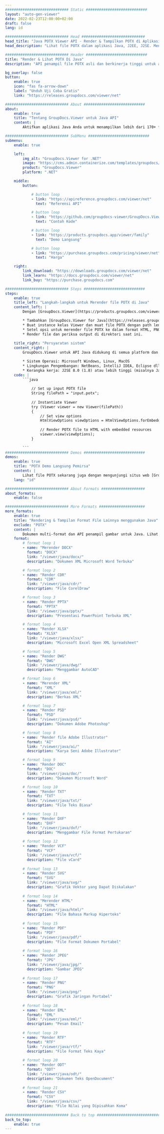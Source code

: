 ```yaml
---
############################# Static ############################
layout: "auto-gen-viewer"
date: 2022-02-23T12:00:00+02:00
draft: false
lang: id

############################# Head #############################
head_title: "Java POTX Viewer API - Render & Tampilkan POTX di Aplikasi Java"
head_description: "Lihat file POTX dalam aplikasi Java, J2EE, J2SE. Mendukung tampilan 170+ format file dokumen dan gambar dalam mode HTML, PDF, atau gambar dengan fitur lanjutan untuk mengelola opsi tampilan dokumen."

############################# Header ############################
title: "Render & Lihat POTX Di Java" 
description: "API penampil file POTX asli dan berkinerja tinggi untuk aplikasi berbasis Java, J2EE dan J2SE, mendukung berbagai fitur tambahan untuk menyesuaikan tampilan format dokumen keluaran." 

bg_overlay: false
button:
    enable: true
    icon: "fas fa-arrow-down"
    label: "Unduh Uji Coba Gratis"
    link: "https://releases.groupdocs.com/viewer/net"

############################# About ############################
about:
    enable: true
    title: "Tentang GroupDocs.Viewer untuk Java API" 
    content: |
        Aktifkan aplikasi Java Anda untuk menampilkan lebih dari 170+ format file dalam mode HTML, PDF, atau gambar menggunakan GroupDocs.Viewer untuk API Java tanpa memasang perangkat lunak tambahan apa pun; seperti Microsoft Office, Apache Open Office, Adobe Acrobat Reader dll. Pengembang dapat dengan mudah melihat semua gambar populer dan jenis dokumen termasuk Microsoft Office, OpenDocument, HTML, PDF, Arsip, Diagram, Photoshop, AutoCAD dan format bahasa pemrograman di dalam aplikasi Java dengan rendering cepat dan kualitas tertinggi.

############################# SubMenu ############################
submenu:
    enable: true

    left:
        img_alt: "GroupDocs.Viewer for .NET"
        image: "https://cms.admin.containerize.com/templates/groupdocs/images/product-logos/90x90-noborder/groupdocs-viewer-net.png"
        product: "GroupDocs.Viewer"
        platform: ".NET"

    middle:
        button:

            # button loop
            - link: "https://apireference.groupdocs.com/viewer/net"
              text: "Referensi API"

            # button loop
            - link: "https://github.com/groupdocs-viewer/GroupDocs.Viewer-for-.NET"
              text: "Contoh Kode"

            # button loop
            - link: "https://products.groupdocs.app/viewer/family"
              text: "Demo Langsung"

            # button loop
            - link: "https://purchase.groupdocs.com/pricing/viewer/net"
              text: "Harga"

    right:
        link_download: "https://downloads.groupdocs.com/viewer/net"
        link_learn: "https://docs.groupdocs.com/viewer/net"
        link_buy: "https://purchase.groupdocs.com"

############################# Steps ############################
steps:
    enable: true
    title_left: "Langkah-langkah untuk Merender file POTX di Java" 
    content_left: |
        Dengan [GroupDocs.Viewer](https://products.groupdocs.com/viewer/java/) Anda dapat merender POTX ke HTML, JPEG, PNG, atau PDF dalam beberapa langkah.

        * Tambahkan [GroupDocs.Viewer for Java](https://releases.groupdocs.com/viewer/java/) sebagai dependensi ke project Anda. 
        * Buat instance kelas Viewer dan muat file POTX dengan path lengkap. 
        * Setel opsi untuk merender file POTX ke dalam format HTML, PNG, JPEG, atau PDF. 
        * Render file dan periksa output di direktori saat ini. 
        
    title_right: "Persyaratan sistem" 
    content_right: |
        GroupDocs.Viewer untuk API Java didukung di semua platform dan sistem operasi utama. Sebelum menjalankan kode di bawah ini, harap pastikan bahwa Anda telah menginstal prasyarat berikut di sistem Anda.

        * Sistem Operasi: Microsoft Windows, Linux, MacOS 
        * Lingkungan Pengembangan: NetBeans, IntelliJ IDEA, Eclipse dll. 
        * Kerangka kerja: J2SE 8.0 (1.8) atau lebih tinggi (misalnya Java 17) 
    code: |
        ```java
                        
            // Set up input POTX file
            String filePath = "input.potx";
        
            // Instantiate Viewer
            try (Viewer viewer = new Viewer(filePath))
            {
            	// Set view options 
            	HtmlViewOptions viewOptions = HtmlViewOptions.forEmbeddedResources();
                    
            	// Render POTX file to HTML with embedded resources
            	viewer.view(viewOptions);
            }
             
        ```
############################# Demos ############################
demos:
    enable: true
    title: "POTX Demo Langsung Pemirsa"
    content: |
        Lihat file POTX sekarang juga dengan mengunjungi situs web [GroupDocs.Viewer Online Apps](https://products.groupdocs.app/viewer/potx).
    lang: "id"

############################# About Formats ####################
about_formats:
    enable: false

############################# More Formats #####################
more_formats:
    enable: true
    title: "Rendering & Tampilan Format File Lainnya menggunakan Java"
    exclude: "POTX"
    content: |
        Dokumen multi-format dan API penampil gambar untuk Java. Lihat beberapa format file populer di bawah ini tanpa penampil eksternal.
    format: 
        # format loop 1
        - name: "Merender DOCX"
          format: "DOCX"
          link: "/viewer/java/docx/"
          description: "Dokumen XML Microsoft Word Terbuka" 

        # format loop 2
        - name: "Render CDR" 
          format: "CDR"
          link: "/viewer/java/cdr/"
          description: "File CorelDraw" 

        # format loop 3
        - name: "Render PPTX"
          format: "PPTX"
          link: "/viewer/java/pptx/"
          description: "Presentasi PowerPoint Terbuka XML" 

        # format loop 4
        - name: "Render XLSX"
          format: "XLSX"
          link: "/viewer/java/xlsx/"
          description: "Microsoft Excel Open XML Spreadsheet" 

        # format loop 5
        - name: "Render DWG"
          format: "DWG"
          link: "/viewer/java/dwg/"
          description: "Menggambar AutoCAD"

        # format loop 6
        - name: "Merender XML"
          format: "XML"
          link: "/viewer/java/xml/"
          description: "Berkas XML"

        # format loop 7
        - name: "Render PSD"
          format: "PSD"
          link: "/viewer/java/psd/"
          description: "Dokumen Adobe Photoshop"

        # format loop 8
        - name: "Render file Adobe Illustrator"
          format: "AI"
          link: "/viewer/java/ai/"
          description: "Karya Seni Adobe Illustrator"

        # format loop 9
        - name: "Render DOC"
          format: "DOC"
          link: "/viewer/java/doc/"
          description: "Dokumen Microsoft Word" 

        # format loop 10
        - name: "Render TXT" 
          format: "TXT"
          link: "/viewer/java/txt/"
          description: "File Teks Biasa" 

        # format loop 11
        - name: "Render DXF" 
          format: "DXF"
          link: "/viewer/java/dxf/"
          description: "Menggambar File Format Pertukaran"  
          
        # format loop 12
        - name: "Render VCF"
          format: "VCF"
          link: "/viewer/java/vcf/"
          description: "File vCard"  
              
        # format loop 13
        - name: "Render SVG"
          format: "SVG"
          link: "/viewer/java/svg/"
          description: "Grafik Vektor yang Dapat Diskalakan" 
          
        # format loop 14
        - name: "Merender HTML"
          format: "HTML"
          link: "/viewer/java/html/"
          description: "File Bahasa Markup Hiperteks" 
          
        # format loop 15
        - name: "Render PDF"
          format: "PDF"
          link: "/viewer/java/pdf/"
          description: "File Format Dokumen Portabel"
          
        # format loop 16
        - name: "Render JPEG"
          format: "JPG"
          link: "/viewer/java/jpg/"
          description: "Gambar JPEG"
          
        # format loop 17
        - name: "Render PNG"
          format: "PNG"
          link: "/viewer/java/png/"
          description: "Grafik Jaringan Portabel" 
          
        # format loop 18
        - name: "Render EML"
          format: "EML"
          link: "/viewer/java/eml/"
          description: "Pesan Email" 
          
        # format loop 19
        - name: "Render RTF"
          format: "RTF"
          link: "/viewer/java/rtf/"
          description: "File Format Teks Kaya" 
          
        # format loop 20
        - name: "Render ODT"
          format: "ODT"
          link: "/viewer/java/odt/"
          description: "Dokumen Teks OpenDocument" 
          
        # format loop 21
        - name: "Render CSV"
          format: "CSV"
          link: "/viewer/java/csv/"
          description: "File Nilai yang Dipisahkan Koma" 
          
############################# Back to top ###############################
back_to_top:
    enable: true
---
```

